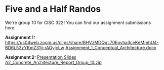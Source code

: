 # Five and a Half Randos

We're group 10 for CISC 322! You can find our assignment submissions here.

**Assignment 1:**
https://us04web.zoom.us/clips/share/BHVzMDQgL70Epvha3ceKeMmhU4-BD6L53zYKmZ31jj-rAGyjcLw
[Assignment_1_Conceptual_Architecture.docx](https://github.com/LuceEnd/fiveandahalfrandos.github.io/files/13170978/Assignment_1_Conceptual_Architecture.docx)

**Assignment 2:**
[Presentation Slides](https://docs.google.com/presentation/d/1VlWuVNDgpeSc_7qTFnS-Wum4ELWn1CDaW5shDpEEC2c/edit?usp=sharing)
[A2_Concrete_Architecture_Report_Group_10.zip](https://github.com/LuceEnd/fiveandahalfrandos.github.io/files/13416171/A2_Concrete_Architecture_Report_Group_10.zip)
